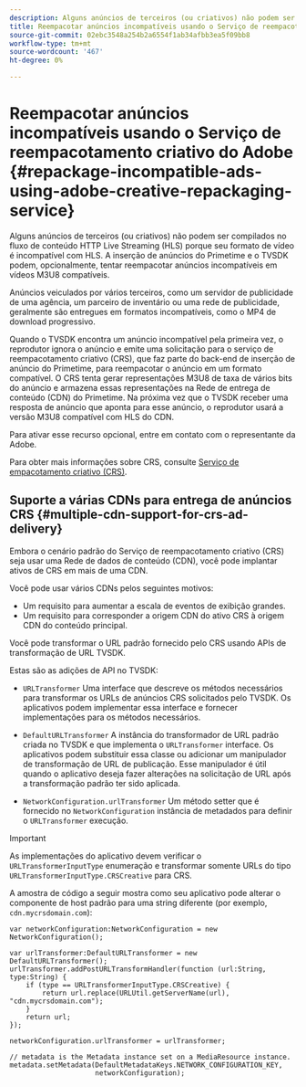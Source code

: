 ```yaml
---
description: Alguns anúncios de terceiros (ou criativos) não podem ser compilados no fluxo de conteúdo HTTP Live Streaming (HLS) porque seu formato de vídeo é incompatível com HLS. A inserção de anúncios do Primetime e o TVSDK podem, opcionalmente, tentar reempacotar anúncios incompatíveis em vídeos M3U8 compatíveis.
title: Reempacotar anúncios incompatíveis usando o Serviço de reempacotamento criativo do Adobe
source-git-commit: 02ebc3548a254b2a6554f1ab34afbb3ea5f09bb8
workflow-type: tm+mt
source-wordcount: '467'
ht-degree: 0%

---
```


# Reempacotar anúncios incompatíveis usando o Serviço de reempacotamento criativo do Adobe {#repackage-incompatible-ads-using-adobe-creative-repackaging-service}

Alguns anúncios de terceiros (ou criativos) não podem ser compilados no fluxo de conteúdo HTTP Live Streaming (HLS) porque seu formato de vídeo é incompatível com HLS. A inserção de anúncios do Primetime e o TVSDK podem, opcionalmente, tentar reempacotar anúncios incompatíveis em vídeos M3U8 compatíveis.

Anúncios veiculados por vários terceiros, como um servidor de publicidade de uma agência, um parceiro de inventário ou uma rede de publicidade, geralmente são entregues em formatos incompatíveis, como o MP4 de download progressivo.

Quando o TVSDK encontra um anúncio incompatível pela primeira vez, o reprodutor ignora o anúncio e emite uma solicitação para o serviço de reempacotamento criativo (CRS), que faz parte do back-end de inserção de anúncio do Primetime, para reempacotar o anúncio em um formato compatível. O CRS tenta gerar representações M3U8 de taxa de vários bits do anúncio e armazena essas representações na Rede de entrega de conteúdo (CDN) do Primetime. Na próxima vez que o TVSDK receber uma resposta de anúncio que aponta para esse anúncio, o reprodutor usará a versão M3U8 compatível com HLS do CDN.

Para ativar esse recurso opcional, entre em contato com o representante da Adobe.

Para obter mais informações sobre CRS, consulte [Serviço de empacotamento criativo (CRS)](https://helpx.adobe.com/content/dam/help/en/primetime/guides/crs.pdf).

## Suporte a várias CDNs para entrega de anúncios CRS {#multiple-cdn-support-for-crs-ad-delivery}

Embora o cenário padrão do Serviço de reempacotamento criativo (CRS) seja usar uma Rede de dados de conteúdo (CDN), você pode implantar ativos de CRS em mais de uma CDN.

Você pode usar vários CDNs pelos seguintes motivos:

* Um requisito para aumentar a escala de eventos de exibição grandes.
* Um requisito para corresponder a origem CDN do ativo CRS à origem CDN do conteúdo principal.

Você pode transformar o URL padrão fornecido pelo CRS usando APIs de transformação de URL TVSDK.

Estas são as adições de API no TVSDK:

* `URLTransformer` Uma interface que descreve os métodos necessários para transformar os URLs de anúncios CRS solicitados pelo TVSDK. Os aplicativos podem implementar essa interface e fornecer implementações para os métodos necessários.

* `DefaultURLTransformer` A instância do transformador de URL padrão criada no TVSDK e que implementa o `URLTransformer` interface. Os aplicativos podem substituir essa classe ou adicionar um manipulador de transformação de URL de publicação. Esse manipulador é útil quando o aplicativo deseja fazer alterações na solicitação de URL após a transformação padrão ter sido aplicada.

* `NetworkConfiguration.urlTransformer` Um método setter que é fornecido no `NetworkConfiguration` instância de metadados para definir o `URLTransformer` execução.

>[!IMPORTANT]
>
>As implementações do aplicativo devem verificar o `URLTransformerInputType` enumeração e transformar somente URLs do tipo `URLTransformerInputType.CRSCreative` para CRS.

A amostra de código a seguir mostra como seu aplicativo pode alterar o componente de host padrão para uma string diferente (por exemplo, `cdn.mycrsdomain.com`):

```
var networkConfiguration:NetworkConfiguration = new NetworkConfiguration(); 
   
var urlTransformer:DefaultURLTransformer = new DefaultURLTransformer(); 
urlTransformer.addPostURLTransformHandler(function (url:String, type:String) { 
    if (type == URLTransformerInputType.CRSCreative) { 
        return url.replace(URLUtil.getServerName(url), "cdn.mycrsdomain.com"); 
    } 
    return url; 
}); 
  
networkConfiguration.urlTransformer = urlTransformer; 
   
// metadata is the Metadata instance set on a MediaResource instance. 
metadata.setMetadata(DefaultMetadataKeys.NETWORK_CONFIGURATION_KEY,  
                     networkConfiguration);
```
